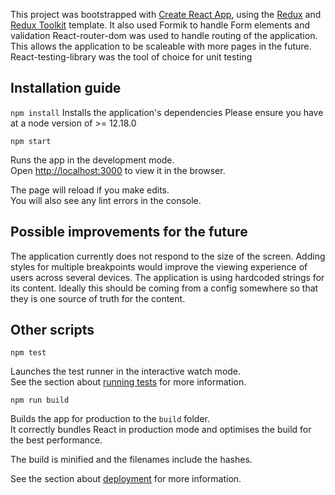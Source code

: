 This project was bootstrapped with [Create React App](https://github.com/facebook/create-react-app), using the [Redux](https://redux.js.org/) and [Redux Toolkit](https://redux-toolkit.js.org/) template.
It also used Formik to handle Form elements and validation
React-router-dom was used to handle routing of the application. This allows the application to be scaleable with more pages in the future.
React-testing-library was the tool of choice for unit testing

## Installation guide

`npm install`
Installs the application's dependencies
Please ensure you have at a node version of >= 12.18.0

`npm start`

Runs the app in the development mode.<br />
Open [http://localhost:3000](http://localhost:3000) to view it in the browser.

The page will reload if you make edits.<br />
You will also see any lint errors in the console.

## Possible improvements for the future
The application currently does not respond to the size of the screen. Adding styles for multiple breakpoints would improve the viewing experience of users across several devices.
The application is using hardcoded strings for its content. Ideally this should be coming from a config somewhere so that they is one source of truth for the content.

## Other scripts
`npm test`

Launches the test runner in the interactive watch mode.<br />
See the section about [running tests](https://facebook.github.io/create-react-app/docs/running-tests) for more information.

`npm run build`

Builds the app for production to the `build` folder.<br />
It correctly bundles React in production mode and optimises the build for the best performance.

The build is minified and the filenames include the hashes.<br />

See the section about [deployment](https://facebook.github.io/create-react-app/docs/deployment) for more information.
